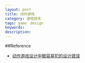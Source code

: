 ```yaml
---
layout: post
title: 动作游戏
category: 游戏技术
tags: game　design
keywords:
description: 
---
```


##Reference

* [动作游戏设计中极容易犯的设计错误](http://bbs.gameres.com/thread_232890.html)